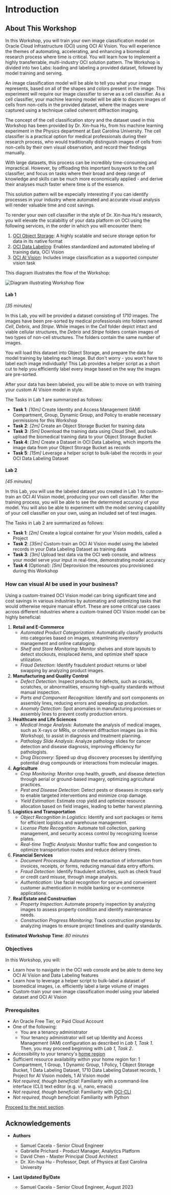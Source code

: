 # Introduction

## About This Workshop

In this Workshop, you will train your own image classification model on Oracle Cloud Infrastructure (OCI) using OCI AI Vision. You will experience the themes of automating, accelerating, and enhancing a biomedical research process where time is critical. You will learn how to implement a highly transferrable, multi-industry OCI solution pattern. The Workshop is divided into two Labs: loading and labeling a provided dataset, followed by model training and serving.

An image classification model will be able to tell you what your image represents, based on all of the shapes and colors present in the image. This experiment will require our image classifier to serve as a cell classifier. As a cell classifier, your machine learning model will be able to discern images of cells from non-cells in the provided dataset, where the images were captured using a technique called coherent diffraction imaging.

The concept of the cell classification story and the dataset used in this Workshop has been provided by Dr. Xin-hua Hu, from his machine learning experiment in the Physics department at East Carolina University. The cell classifier is a practical option for medical professionals during their research process, who would traditionally distinguish images of cells from non-cells by their own visual observation, and record their findings manually.

With large datasets, this process can be incredibly time-consuming and impractical. However, by offloading this important busywork to the cell classifier, and focus on tasks where their broad and deep range of knowledge and skills can be much more economically applied - and derive their analyses much faster where time is of the essence.

This solution pattern will be especially interesting if you can identify processes in your industry where automated and accurate visual analysis will render valuable time and cost savings.

To render your own cell classifier in the style of Dr. Xin-hua Hu's research, you will elevate the scalabiltiy of your data platform on OCI using the following services, in the order in which you will encounter them:

1. [OCI Object Storage](https://www.oracle.com/cloud/storage/object-storage/): A highly scalable and secure storage option for data in its native format
2. [OCI Data Labeling](https://www.oracle.com/artificial-intelligence/data-labeling/): Enables standardized and automated labeling of training data, OCI Vision
3. [OCI AI Vision](https://www.oracle.com/artificial-intelligence/vision/): Includes image classification as a supported computer vision task

This diagram illustrates the flow of the Workshop:

![Diagram illustrating Workshop flow](./images/1-workshop-flow.png)

#### **Lab 1**
*\[35 minutes\]*

In this Lab, you will be provided a dataset consisting of *1710* images. The images have been pre-sorted by medical professionals into folders named *Cell*, *Debris*, and *Stripe*. While images in the *Cell* folder depict intact and viable cellular structures, the *Debris* and *Stripe* folders contain images of two types of non-cell structures. The folders contain the same number of images.

You will load this dataset into Object Storage, and prepare the data for model training by labeling each image. But don't worry - you won't have to label each image individually! This Lab provides a helper script as a short cut to help you efficiently label every image based on the way the images are pre-sorted.

After your data has been labeled, you will be able to move on with training your custom AI Vision model in style.

The Tasks in Lab 1 are summarized as follows:

* **Task 1**: *\[10m\]* Create Identity and Access Management (IAM) Compartment, Group, Dynamic Group, and Policy to enable necessary permissions for this Workshop
* **Task 2**: *\[2m\]* Create an Object Storage Bucket for training data
* **Task 3**: *\[5m\]* Download the training data using Cloud Shell, and bulk-upload the biomedical training data to your Object Storage Bucket
* **Task 4**: *\[3m\]* Create a Dataset in OCI Data Labeling, which imports the image data from your Object Storage Bucket as records
* **Task 5**: *\[15m\]* Leverage a helper script to bulk-label the records in your OCI Data Labeling Dataset

#### **Lab 2**
*\[45 minutes\]*

In this Lab, you will use the labeled dataset you created in Lab 1 to custom-train an OCI AI Vision model, producing your own cell classifier. After the training process, you will be able to see the determined accuracy of your model. You will also be able to experiment with the model serving capability of your cell classifier on your own, using an included set of test images.

The Tasks in Lab 2 are summarized as follows:

* **Task 1**: *\[2m\]* Create a logical container for your Vision models, called a Project
* **Task 2**: *\[35m\]* Custom-train an OCI AI Vision model using the labeled records in your Data Labeling Dataset as training data
* **Task 3**: *\[3m\]* Upload test data via the OCI web console, and witness your model serve your input in real-time, demonstrating model accuracy
* **Task 4** (Optional): *\[5m\]* Deprovision the resources you provisioned during this Workshop

### How can visual AI be used in your business?

Using a custom-trained OCI Vision model can bring significant time and cost savings in various industries by automating and optimizing tasks that would otherwise require manual effort. These are some critical use cases across different industries where a custom-trained OCI Vision model can be highly beneficial:

1. **Retail and E-Commerce**
    * *Automated Product Categorization*: Automatically classify products into categories based on images, streamlining inventory management and online cataloging.
    * *Shelf and Store Monitoring*: Monitor shelves and store layouts to detect stockouts, misplaced items, and optimize shelf space utilization.
    * *Fraud Detection*: Identify fraudulent product returns or label swapping by analyzing product images.
2. **Manufacturing and Quality Control**
    * *Defect Detection*: Inspect products for defects, such as cracks, scratches, or abnormalities, ensuring high-quality standards without manual inspection.
    * *Parts and Component Recognition*: Identify and sort components on assembly lines, reducing errors and speeding up production.
    * *Anomaly Detection*: Spot anomalies in manufacturing processes or assembly lines to prevent costly production errors.
3. **Healthcare and Life Sciences**
    * *Medical Image Analysis*: Automate the analysis of medical images, such as X-rays or MRIs, or coherent diffraction images (as in this Workshop), to assist in diagnosis and treatment planning.
    * *Pathology Slide Analysis*: Analyze pathology slides for cancer detection and disease diagnosis, improving efficiency for pathologists.
    * *Drug Discovery*: Speed up drug discovery processes by identifying potential drug compounds or interactions from molecular images.
4. **Agriculture**
    * *Crop Monitoring*: Monitor crop health, growth, and disease detection through aerial or ground-based imagery, optimizing agricultural practices.
    * *Pest and Disease Detection*: Detect pests or diseases in crops early to enable targeted interventions and minimize crop damage.
    * *Yield Estimation*: Estimate crop yield and optimize resource allocation based on field images, leading to better harvest planning.
5. **Logistics and Transportation**
    * *Object Recognition in Logistics*: Identify and sort packages or items for efficient logistics and warehouse management.
    * *License Plate Recognition*: Automate toll collection, parking management, and security access control by recognizing license plates.
    * *Real-time Traffic Analysis*: Monitor traffic flow and congestion to optimize transportation routes and reduce delivery times.
6. **Financial Services**
    * *Document Processing*: Automate the extraction of information from invoices, receipts, or forms, reducing manual data entry efforts.
    * *Fraud Detection*: Identify fraudulent activities, such as check fraud or credit card misuse, through image analysis.
    * *Authentication*: Use facial recognition for secure and convenient customer authentication in mobile banking or e-commerce applications.
7. **Real Estate and Construction**
    * *Property Inspection*: Automate property inspection by analyzing images to assess property condition and identify maintenance needs.
    * *Construction Progress Monitoring*: Track construction progress by analyzing images to ensure project timelines and quality standards.

**Estimated Workshop Time**: *80 minutes*

### Objectives

In this Workshop, you will:

* Learn how to navigate in the OCI web console and be able to demo key OCI AI Vision and Data Labeling features
* Learn how to leverage a helper script to bulk-label a dataset of biomedical images, i.e. efficiently label a large volume of images
* Custom-train your own image classification model using your labeled dataset and OCI AI Vision

### Prerequisites

* An Oracle Free Tier, or Paid Cloud Account
* One of the following:
    * You are a tenancy administrator
    * Your tenancy administrator will set up Identity and Access Management (IAM) configuration as described in *Lab 1, Task 1*. Then, you may proceed beginning with *Lab 1, Task 2*.
* Accessibility to your tenancy's [home region](https://docs.oracle.com/en-us/iaas/Content/Identity/Tasks/managingregions.htm)
* Sufficient resource availability within your home region for: 1 Compartment, 1 Group, 1 Dynamic Group, 1 Policy, 1 Object Storage Bucket, 1 Data Labeling Dataset, 1710 Data Labeling Dataset records, 1 Project for AI Vision models, 1 AI Vision model
* *Not required, though beneficial*: Familiarity with a command-line interface (CLI) text editor (e.g. vi, nano, emacs)
* *Not required, though beneficial*: Familiarity with [OCI-CLI](https://docs.oracle.com/en-us/iaas/Content/API/Concepts/cliconcepts.htm)
* *Not required, though beneficial*: Familiarity with Python

[Proceed to the next section](#next).

## Acknowledgements

* **Authors**
    * Samuel Cacela - Senior Cloud Engineer
    * Gabrielle Prichard - Product Manager, Analytics Platform
    * David Chen - Master Principal Cloud Architect
    * Dr. Xin-hua Hu - Professor, Dept. of Physics at East Carolina University

* **Last Updated By/Date**
    * Samuel Cacela - Senior Cloud Engineer, August 2023
